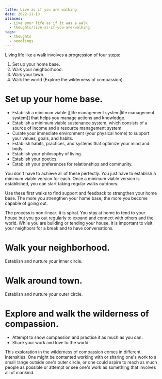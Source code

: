 ```yaml
---
title: Live as if you are walking
date: 2022-11-13
aliases:
  - Live your life as if it was a walk
  - thoughts/live-as-if-you-are-walking
tags:
  - thoughts
  - seedlings
---
```

Living life like a walk involves a progression of four steps:

1. Set up your home base.
2. Walk your neighborhood.
3. Walk your town.
4. Walk the world (Explore the wilderness of compassion).

# Set up your home base.

- Establish a minimum viable [[life management system|life management system]] that helps you manage actions and knowledge.
- Establish a minimum viable sustenance system, which consists of a source of income and a resource management system.
- Curate your immediate environment (your physical home) to support your values, goals, and habits.
- Establish habits, practices, and systems that optimize your mind and body.
- Establish your philosophy of living.
- Establish your poetics.
- Establish your preferences for relationships and community.

You don't have to achieve all of these perfectly. You just have to establish a minimum viable version for each. Once a minimum viable version is established, you can start taking regular walks outdoors.

Use these first walks to find support and feedback to strengthen your home base. The more you strengthen your home base, the more you become capable of going out.

The process is non-linear; it is spiral. You stay at home to tend to your house but you go out regularly to expand and connect with others and the world. While you are building or tending your house, it is important to visit your neighbors for a break and to have conversations.

# Walk your neighborhood.

Establish and nurture your inner circle.

# Walk around town.

Establish and nurture your outer circle.

# Explore and walk the wilderness of compassion.

- Attempt to show compassion and practice it as much as you can.
- Share your work and love to the world.

This exploration in the wilderness of compassion comes in different intensities. One might be contented working with or sharing one's work to a small range outside one's outer circle, or one could aspire to reach as much people as possible or attempt or see one's work as something that involves all of mankind.